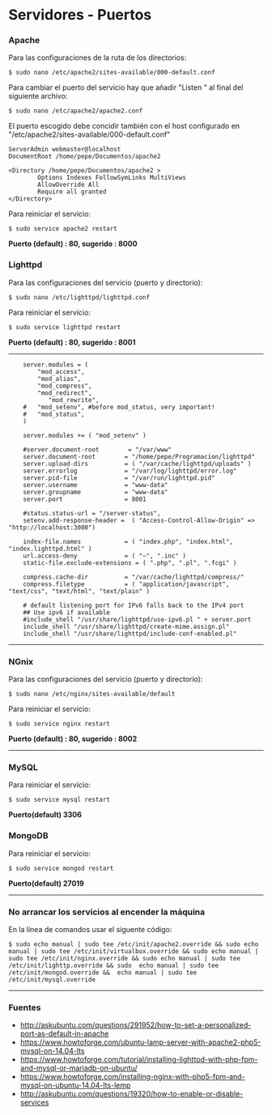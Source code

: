 # Servidores - Puertos

### Apache

Para las configuraciones de la ruta de los directorios: <br>

    $ sudo nano /etc/apache2/sites-available/000-default.conf

Para cambiar el puerto del servicio hay que añadir "Listen <puerto>" al final del siguiente archivo: <br>

    $ sudo nano /etc/apache2/apache2.conf

El puerto escogido debe concidir también con el host configurado  en "/etc/apache2/sites-available/000-default.conf"

	ServerAdmin webmaster@localhost
	DocumentRoot /home/pepe/Documentos/apache2

	<Directory /home/pepe/Documentos/apache2 >
			Options Indexes FollowSymLinks MultiViews
			AllowOverride All
			Require all granted
	</Directory>

Para reiniciar el servicio: <br>

    $ sudo service apache2 restart

<b>Puerto (default) : 80, sugerido : 8000</b>

### Lighttpd

Para las configuraciones del servicio (puerto y directorio):

    $ sudo nano /etc/lighttpd/lighttpd.conf

Para reiniciar el servicio: <br>

    $ sudo service lighttpd restart

<b>Puerto (default) : 80, sugerido : 8001</b>

---

        server.modules = (
            "mod_access",
            "mod_alias",
            "mod_compress",
            "mod_redirect",
               "mod_rewrite",
        #	"mod_setenv", #before mod_status, very important!
        #	"mod_status",
        )

        server.modules += ( "mod_setenv" )

        #server.document-root        = "/var/www"
        server.document-root        = "/home/pepe/Programacion/lighttpd"
        server.upload-dirs          = ( "/var/cache/lighttpd/uploads" )
        server.errorlog             = "/var/log/lighttpd/error.log"
        server.pid-file             = "/var/run/lighttpd.pid"
        server.username             = "www-data"
        server.groupname            = "www-data"
        server.port                 = 8001

        #status.status-url = "/server-status",
        setenv.add-response-header =  ( "Access-Control-Allow-Origin" => "http://localhost:3000")

        index-file.names            = ( "index.php", "index.html", "index.lighttpd.html" )
        url.access-deny             = ( "~", ".inc" )
        static-file.exclude-extensions = ( ".php", ".pl", ".fcgi" )

        compress.cache-dir          = "/var/cache/lighttpd/compress/"
        compress.filetype           = ( "application/javascript", "text/css", "text/html", "text/plain" )

        # default listening port for IPv6 falls back to the IPv4 port
        ## Use ipv6 if available
        #include_shell "/usr/share/lighttpd/use-ipv6.pl " + server.port
        include_shell "/usr/share/lighttpd/create-mime.assign.pl"
        include_shell "/usr/share/lighttpd/include-conf-enabled.pl"



---

### NGnix

Para las configuraciones del servicio (puerto y directorio):

    $ sudo nano /etc/nginx/sites-available/default

Para reiniciar el servicio: <br>

    $ sudo service nginx restart

<b>Puerto (default) : 80, sugerido : 8002</b>

---

### MySQL

Para reiniciar el servicio: <br>

    $ sudo service mysql restart

<b>Puerto(default) 3306</b>

### MongoDB

Para reiniciar el servicio: <br>

    $ sudo service mongod restart

<b>Puerto(default) 27019</b>

---

### No arrancar los servicios al encender la máquina

En la línea de comandos usar el siguente código:

    $ sudo echo manual | sudo tee /etc/init/apache2.override && sudo echo manual | sudo tee /etc/init/virtualbox.override && sudo echo manual | sudo tee /etc/init/nginx.override && sudo echo manual | sudo tee /etc/init/lighttp.override && sudo  echo manual | sudo tee /etc/init/mongod.override &&  echo manual | sudo tee /etc/init/mysql.override

---

### Fuentes
+ http://askubuntu.com/questions/291952/how-to-set-a-personalized-port-as-default-in-apache
+ https://www.howtoforge.com/ubuntu-lamp-server-with-apache2-php5-mysql-on-14.04-lts
+ https://www.howtoforge.com/tutorial/installing-lighttpd-with-php-fpm-and-mysql-or-mariadb-on-ubuntu/
+ https://www.howtoforge.com/installing-nginx-with-php5-fpm-and-mysql-on-ubuntu-14.04-lts-lemp
+ http://askubuntu.com/questions/19320/how-to-enable-or-disable-services
